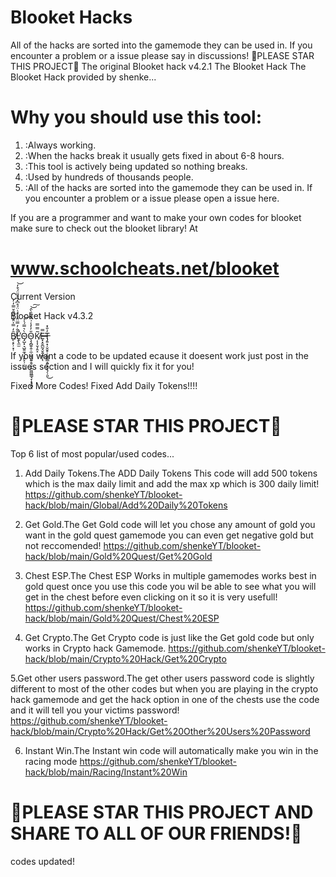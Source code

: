 # Blooket Hacks

All of the hacks are sorted into the gamemode they can be used in. If you encounter a problem or a issue please say in discussions! 🌟PLEASE STAR THIS PROJECT🌟
The original Blooket hack v4.2.1
The Blooket Hack
The Blooket Hack provided by shenke...


# Why you should use this tool:


1. :Always working.
2. :When the hacks break it usually gets fixed in about 6-8 hours.
3. :This tool is actively being updated so nothing breaks.
4. :Used by hundreds of thousands people.
5. :All of the hacks are sorted into the gamemode they can be used in. If you encounter a problem or a issue please open a issue here.

If you are a programmer and want to make your own codes for blooket make sure to check out the blooket library! At

#  www.schoolcheats.net/blooket

Current Version

Blooket Hack v4.3.2


B̸̙͔̙̦͓̜̑̒̿̍̈̌̾̎͂̄̌̿̓̓̕Ḽ̵̢̼̫̑̐̓̿̈̂͑̈́͗̈́̊͆̽̄͒̎̈́͒̒̕̚͘͝Ò̴̡̺͓͉̺͍̼̘̣̙͍̙̦̣̖͔͛̿́̍̉͝O̴̧̧̻͍̭̜̼̣͚͉͈̱̭͉̙̭̫͖͖̳̘̞͙͉̪̠̎̓̓̾͗̂͂̂̑̀̂͝͠Ķ̸͎͎̬̗̯̝̃̿̿E̶͓͙̮̪̰̘̬͍̗͇̩̿ͅT̶̡͍͙̦̬̬̥̹̰̳̺̲̭͍͉̬͉̗̦͈̓̐̽͜


If you want a code to be updated ecause it doesent work just post in the issues section and I will quickly fix it for you!

Fixed More Codes!    Fixed Add Daily Tokens!!!!

# 🌟PLEASE STAR THIS PROJECT🌟

Top 6 list of most popular/used codes...


 1. Add Daily Tokens.The ADD Daily Tokens This code  will add 500 tokens which is the max daily limit and add the max xp which is 300 daily limit!
https://github.com/shenkeYT/blooket-hack/blob/main/Global/Add%20Daily%20Tokens




 2. Get Gold.The Get Gold code will let you chose any amount of gold you want in the gold quest gamemode you can even get negative gold but not reccomended!
https://github.com/shenkeYT/blooket-hack/blob/main/Gold%20Quest/Get%20Gold




 3. Chest ESP.The Chest ESP Works in multiple gamemodes works best in gold quest once you use this code you wil be able to see what you will get in the chest before even clicking on it so it is very usefull!
https://github.com/shenkeYT/blooket-hack/blob/main/Gold%20Quest/Chest%20ESP
 



 4. Get Crypto.The Get Crypto code is just like the Get gold code but only works in Crypto hack Gamemode.
https://github.com/shenkeYT/blooket-hack/blob/main/Crypto%20Hack/Get%20Crypto





 5.Get other users password.The get other users password code is slightly different to most of the other codes but when you are playing in the crypto hack gamemode and get the hack option in one of the chests use the code and it will tell you your victims password!
https://github.com/shenkeYT/blooket-hack/blob/main/Crypto%20Hack/Get%20Other%20Users%20Password





 6. Instant Win.The Instant win code will automatically make you win in the racing mode
https://github.com/shenkeYT/blooket-hack/blob/main/Racing/Instant%20Win



# 🌟PLEASE STAR THIS PROJECT AND SHARE TO ALL OF OUR FRIENDS!🌟 

codes updated!















